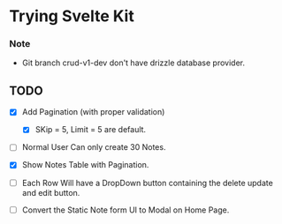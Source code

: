 # Trying Svelte Kit

### Note

- Git branch crud-v1-dev don't have drizzle database provider.

## TODO

- [x] Add Pagination (with proper validation)

  - [x] SKip = 5, Limit = 5 are default.

- [ ] Normal User Can only create 30 Notes.

- [x] Show Notes Table with Pagination.

- [ ] Each Row Will have a DropDown button containing the delete update and edit button.

- [ ] Convert the Static Note form UI to Modal on Home Page.
